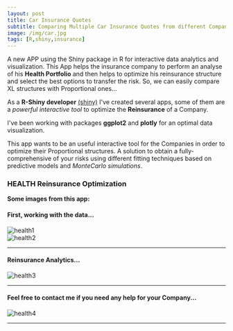```yaml
---
layout: post
title: Car Insurance Quotes
subtitle: Comparing Multiple Car Insurance Quotes from different Companies
image: /img/car.jpg
tags: [R,shiny,insurance]
---
```


A new APP using the Shiny package in R for interactive data analytics and visualization. This App helps the insurance company to perform an analyse of his **Health Portfolio** and then helps to optimize his reinsurance structure and select the best options to transfer the risk. So, we can easily compare XL structures with Proportional ones...  

As a **R-Shiny developer** [(shiny)](http://shiny.rstudio.com/tutorial/) I've created several apps, some of them are a *powerful interactive tool* to optimize the **Reinsurance** of a Company.

I've been working with packages **ggplot2** and **plotly** for an optimal data visualization. 

This app wants to be an useful interactive tool for the Companies in order to optimize their Proportional structures. A solution to obtain a fully-comprehensive of your risks using different fitting techniques based on predictive models and *MonteCarlo simulations*.

### HEALTH Reinsurance Optimization
**Some images from this app:**

#### First, working with the data...
![health1](http://i68.tinypic.com/20a5tzc.png)
<br>
![health2](http://i68.tinypic.com/2jeqkcx.png)
* * *
#### Reinsurance Analytics...
![health3](http://i67.tinypic.com/214cv1k.png)
* * *
#### Feel free to contact me if you need any help for your Company...
![health4](http://i67.tinypic.com/21ahlrr.png)
* * *

